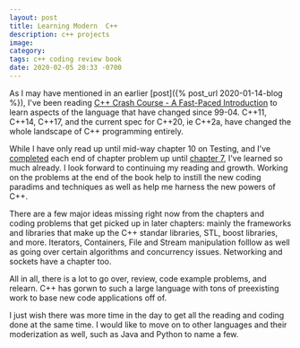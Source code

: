 ```yaml
---
layout: post
title: Learning Modern  C++
description: c++ projects
image: 
category: 
tags: c++ coding review book
date: 2020-02-05 20:33 -0700
---
```

As I may have mentioned in an earlier [post]({% post_url 2020-01-14-blog %}), I've been reading  [C++ Crash Course - A Fast-Paced Introduction](https://www.amazon.com/C-Crash-Course-Josh-Lospinoso/dp/1593278888/ref=sr_1_1?keywords=c%2B%2B+crash+course&qid=1579041798&s=books&sr=1-1) to learn aspects of the language that have changed since 99-04.  C++11, C++14, C++17, and the current spec for C++20, ie C++2a, have changed the whole landscape of C++ programming entirely. 

While I have only read up until mid-way chapter 10 on Testing, and I've [completed](https://github.com/nicebub/CPP_CrashCourse/) each end of chapter problem up until [chapter 7](https://github.com/nicebub/CPP_CrashCourse/tree/master/chptr7/), I've learned so much already. I look forward to continuing my reading and growth.  Working on the problems at the end of the book help to instill the new coding paradims and techniques as well as help me harness the new powers of C++.

There are a few major ideas missing right now from the chapters and coding problems that get picked up in later chapters: mainly the frameworks and libraries that make up the C++ standar libraries, STL, boost libraries, and more.  Iterators, Containers, File and Stream manipulation folllow as well as going over certain algorithms and concurrency issues.  Networking and sockets have a chapter too.

All in all, there is a lot to go over, review, code example problems, and relearn.  C++ has gorwn to such a large language with tons of preexisting work to base new code applications off of. 

I just wish there was more time in the day to get all the reading and coding done at the same time. I would like to move on to other languages and their moderization as well, such as Java and Python to name a few.